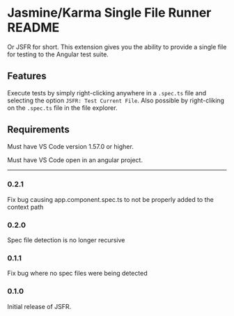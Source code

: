 # Jasmine/Karma Single File Runner README

Or JSFR for short. This extension gives you the ability to provide a single file for testing to the Angular test suite.

## Features

Execute tests by simply right-clicking anywhere in a `.spec.ts` file and selecting the option `JSFR: Test Current File`. Also possible by right-cliking on the `.spec.ts` file in the file explorer.

## Requirements

Must have VS Code version 1.57.0 or higher.

Must have VS Code open in an angular project.

---

### 0.2.1
Fix bug causing app.component.spec.ts to not be properly added to the context path

### 0.2.0
Spec file detection is no longer recursive

### 0.1.1
Fix bug where no spec files were being detected

### 0.1.0
Initial release of JSFR.

